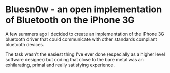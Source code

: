 # Bluesn0w - an open implementation of Bluetooth on the iPhone 3G

A few summers ago I decided to create an implementation of the iPhone 3G bluetooth driver that could communicate with other standards compliant bluetooth devices.

The task wasn't the easiest thing I've ever done (especially as a higher level software designer) but coding that close to the bare metal was an exhilarating, primal and really satisfying experience.
